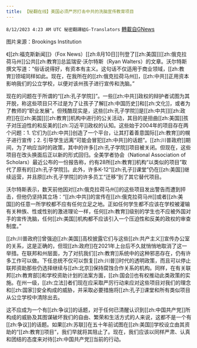 ```yaml
---
title: 【秘翻在线】美国必须严厉打击中共的洗脑宣传教育项目
---
```

`8/12/2023 4:23 AM UTC 秘密翻譯組G-Translators` [轉載自GNews](https://gnews.org/articles/1547157)

图片来源：Brookings Institution

《[[zh:福克斯新闻]]》（Fox News）[[zh:8月10日]]刊登了[[zh:美国]][[zh:俄克拉荷马州]]公共[[zh:教育]]总监瑞安·沃尔特斯（Ryan Walters）的文章。沃尔特斯撰文写道：“俗话说得好，有资本有主义。这句话不仅适用于商业领域，[[zh:教育]]领域同样如此。现在，在我所在的[[zh:俄克拉荷马州]]，[[zh:中共]]正用资本影响我们的公立学校，以便对该州孩子进行宣传和洗脑。”

现在的问题在于所谓的“[[zh:孔子学院]]”。一些[[zh:中共]]政权的辩护者试图为其开脱，称这些项目只不过是为了让孩子了解[[zh:中国历史]]和[[zh:文化]]，或者为了教师的“职业发展”。但残酷现实是，这些[[zh:孔子学院]]是[[zh:中共]][[zh:政府]]在[[zh:美国]][[zh:教育]]机构中进行的公关活动，其目的是扭曲[[zh:美国]]孩子对压迫性的和反美的[[zh:习近平]]政权的认知。这些始于2004年的项目存在两个问题：1. 它们为[[zh:中共]]创造了一个平台，让其打着善意国际[[zh:教育]]的幌子进行宣传；2. 引导学生远离“可能会冒犯[[zh:中共]]的话题”。[[zh:川普政府]]期间，为了响应当时的政策，其中的许多[[zh:孔子学院]]项目被关闭。但现在，这些项目在改头换面后正以新的形式回归。全美学者协会（National Association of Scholars）最近公布的一份报告称，约有28所[[zh:教育]]机构“以类似的项目”取代了原有的[[zh:孔子学院]]。此外，许多K-12“[[zh:孔子]]课堂”仍在[[zh:美国]]继续运营，并且原[[zh:孔子学院]]的许多员工“迁移”到了其它替代项目。

沃尔特斯表示，数天前他因对[[zh:俄克拉荷马州]]的这些项目发出警告而遭到抨击，但他仍坚持其立场：“[[zh:中共]]的宣传在[[zh:俄克拉荷马州]]或者[[zh:美国]]的任意一所学校都不应有任何立足之地。正如任何学生都不应该在学校被灌输有关种族、性或性别的激进理论一样，任何[[zh:教育]]级别的学生也不应被外国对手的宣传洗脑，任何[[zh:美国]]机构都不应该引入一个压迫性和反美的政权的审查制度。”

[[zh:川普政府]]曾强迫[[zh:美国]]高校披露它们与这些[[zh:共产主义]]宣传办公室的关系，这是正确的，但现[[zh:政府]]在2021年上台后不久就悄悄地取消了这一举措。在联邦和州层面，为了对抗我们[[zh:教育]]系统中的这种邪恶存在，仍有许多工作可以做。下任总统不仅可以恢复[[zh:川普]]时代的透明政策，而且可以停止联邦资助那些仍选择继续与[[zh:北京]]保持腐蚀合作关系的机构。同样，在有关联邦[[zh:教育部]]和学校资助计划的法案方面，[[zh:国会]]也有权推动此类政策的实施。在州一级，[[zh:立法]]者们现在应采取严厉行动来应对这些项目对我们的理念和[[zh:国家]]安全构成的威胁，并采取必要措施将[[zh:孔子]]课堂和所有类似项目从公立学校中清除出去。

这不应成为一个有[[zh:争议]]的话题，对于任何已清醒认识到[[zh:中国共产党]]所构成的威胁及其图谋破坏我们的自由、繁荣和生活方式的人来说，这都不是一个有[[zh:争议]]的话题。如果[[zh:苏联]]在五十年前试图在[[zh:美国]]学校设立由其资助的“[[zh:教育]]项目”，我们早就将其阻止了。现在，我们应该以同样严肃、认真和团结的态度来对待[[zh:中国共产党]]当前的行动。
